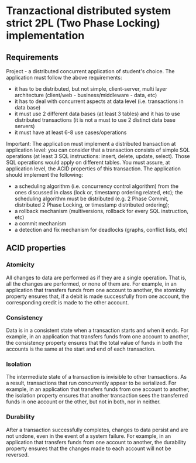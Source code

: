 # Tranzactional distributed system strict 2PL (Two Phase Locking) implementation

## Requirements   

Project - a distributed concurrent application of student's choice. The application must follow the above 
requirements:
- it has to be distributed, but not simple, client-server, multi layer architecture (client/web - 
business/middleware - data, etc)
- it has to deal with concurrent aspects at data level (i.e. transactions in data base)
- it must use 2 different data bases (at least 3 tables) and it has to use distributed transactions
(it is not a must to use 2 distinct data base servers)
- it must have at least 6-8 use cases/operations  

Important: The application must implement a distributed transaction at application level: you can consider 
that a transaction consists of simple SQL operations (at least 3 SQL instructions: insert, delete, update, 
select). Those SQL operations would apply on different tables. You must assure, at application level,
the ACID properties of this transaction. The application should implement the following:

- a scheduling algorithm (i.e. concurrency control algorithm) from the ones discussed in class
(lock or, timestamp ordering related, etc); the scheduling algorithm must be distributed (e.g. 2 Phase Commit,
distributed 2 Phase Locking, or timestamp distributed ordering);
- a rollback mechanism (multiversions, rollback for every SQL instruction, etc)
- a commit mechanism 
- a detection and fix mechanism for deadlocks (graphs, conflict lists, etc)

 ## ACID properties
 
### Atomicity
All changes to data are performed as if they are a single operation. That is, all the changes are performed, or none of them are.
For example, in an application that transfers funds from one account to another, the atomicity property ensures that, if a debit is made successfully from one account, the corresponding credit is made to the other account.
### Consistency
Data is in a consistent state when a transaction starts and when it ends.
For example, in an application that transfers funds from one account to another, the consistency property ensures that the total value of funds in both the accounts is the same at the start and end of each transaction.
### Isolation
The intermediate state of a transaction is invisible to other transactions. As a result, transactions that run concurrently appear to be serialized.
For example, in an application that transfers funds from one account to another, the isolation property ensures that another transaction sees the transferred funds in one account or the other, but not in both, nor in neither.
### Durability
After a transaction successfully completes, changes to data persist and are not undone, even in the event of a system failure.
For example, in an application that transfers funds from one account to another, the durability property ensures that the changes made to each account will not be reversed. 
